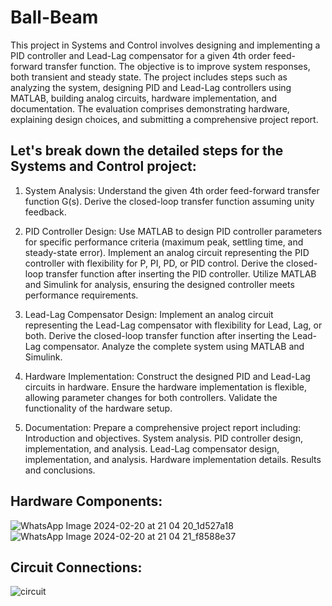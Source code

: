 # Ball-Beam

This project in Systems and Control involves designing and implementing a PID controller and Lead-Lag compensator for a given 4th order feed-forward transfer function. The objective is to improve system responses, both transient and steady state. The project includes steps such as analyzing the system, designing PID and Lead-Lag controllers using MATLAB, building analog circuits, hardware implementation, and documentation. The evaluation comprises demonstrating hardware, explaining design choices, and submitting a comprehensive project report. 

## Let's break down the detailed steps for the Systems and Control project:

1. System Analysis:
Understand the given 4th order feed-forward transfer function G(s).
Derive the closed-loop transfer function assuming unity feedback.

2. PID Controller Design:
Use MATLAB to design PID controller parameters for specific performance criteria (maximum peak, settling time, and steady-state error).
Implement an analog circuit representing the PID controller with flexibility for P, PI, PD, or PID control.
Derive the closed-loop transfer function after inserting the PID controller.
Utilize MATLAB and Simulink for analysis, ensuring the designed controller meets performance requirements.

3. Lead-Lag Compensator Design:
Implement an analog circuit representing the Lead-Lag compensator with flexibility for Lead, Lag, or both.
Derive the closed-loop transfer function after inserting the Lead-Lag compensator.
Analyze the complete system using MATLAB and Simulink.

4. Hardware Implementation:
Construct the designed PID and Lead-Lag circuits in hardware.
Ensure the hardware implementation is flexible, allowing parameter changes for both controllers.
Validate the functionality of the hardware setup.

5. Documentation:
Prepare a comprehensive project report including:
Introduction and objectives.
System analysis.
PID controller design, implementation, and analysis.
Lead-Lag compensator design, implementation, and analysis.
Hardware implementation details.
Results and conclusions.

## Hardware Components:

![WhatsApp Image 2024-02-20 at 21 04 20_1d527a18](https://github.com/ssamop/Ball-Beam/assets/76449196/365ebfe8-4675-4e14-aeb8-2d4976bb8f96)
![WhatsApp Image 2024-02-20 at 21 04 21_f8588e37](https://github.com/ssamop/Ball-Beam/assets/76449196/a803793b-deab-4a0e-8dec-671791eca19c)

## Circuit Connections:

![circuit](https://github.com/ssamop/Ball-Beam/assets/76449196/d951fb53-c936-4e1e-b1cb-93421d4361cc)


